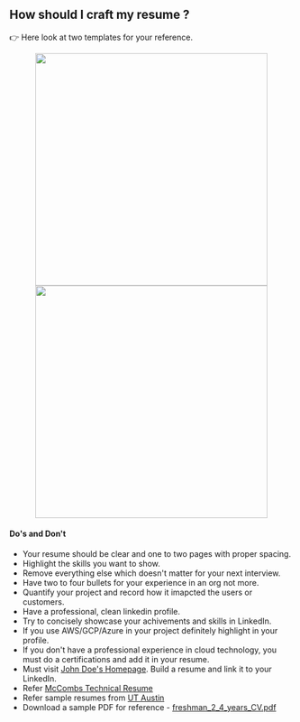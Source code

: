 ## How should I craft my resume ?

&#128073; Here look at two templates for your reference.

<div align="center">
  <a href="https://interviewdose.com/i/articles/engineering/resume_template.md">
    <img src="https://github.com/sandipsahoo2k2/my/assets/5547869/b6475de1-1483-4144-ab80-831e3a6a8b02" width="412px"/>
  </a>
  <a href="https://interviewdose.com/i/articles/engineering/resume_template.md">
    <img src="https://github.com/sandipsahoo2k2/my/assets/5547869/10dcf446-557e-4cc4-bb9b-f7a5d5b42cdf" width="412px"/> 
  </a>
</div>

#### Do's and Don't

* Your resume should be clear and one to two pages with proper spacing.
* Highlight the skills you want to show.
* Remove everything else which doesn't matter for your next interview.
* Have two to four bullets for your experience in an org not more.
* Quantify your project and record how it imapcted the users or customers.
* Have a professional, clean linkedin profile.
* Try to concisely showcase your achivements and skills in LinkedIn.
* If you use AWS/GCP/Azure in your project definitely highlight in your profile.
* If you don't have a professional experience in cloud technology, you must do a certifications and add it in your resume.
* Must visit [John Doe's Homepage](https://interviewdose.com/articles/engineering/simple_resume). Build a resume and link it to your LinkedIn.
* Refer [McCombs Technical Resume](https://docs.google.com/document/d/1XNtSNtsIoByFpsnH4mmpdQGa_ygoJtYBeDZc_1uLbOc/edit?tab=t.0)
* Refer sample resumes from [UT Austin](https://careerengagement.utexas.edu/undergraduate-students/prepare/resumes-cover-letters/)
* Download a sample PDF for reference - [freshman_2_4_years_CV.pdf](https://github.com/sandipsahoo2k2/my/files/14816895/freshman_2_4_years_CV.pdf)


